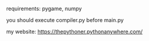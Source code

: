 requirements: pygame, numpy

you should execute compiler.py before main.py

my website: https://thepythoner.pythonanywhere.com/
